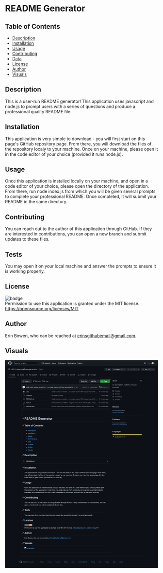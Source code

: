 
  # README Generator

## Table of Contents
- [Description](#description)
- [Installation](#installation)
- [Usage](#usage)
- [Contributing](#contributing)
- [Data](#tests)
- [License](#license)
- [Author](#author)
- [Visuals](#visuals)

## Description
This is a user-run README generator! This application uses javascript and node.js to prompt users with a series of questions and produce a professional quality README file.

## Installation
This application is very simple to download - you will first start on this page's GitHub repository page. From there, you will download the files of the repository localy to your machine. Once on your machine, please open it in the code editor of your choice (provided it runs node.js).

## Usage
Once this application is installed locally on your machine, and open in a code editor of your choice, please open the directory of the application. From there, run node index.js from which you will be given several prompts to complete your professional README. Once completed, it will submit your README in the same directory.

## Contributing
You can reach out to the author of this application through GitHub. If they are interested in contributions, you can open a new branch and submit updates to these files.

## Tests
You may open it on your local machine and answer the prompts to ensure it is working properly.

## License
![badge](https://img.shields.io/badge/license-MIT-important)
<br>
Permission to use this application is granted under the MIT license. <https://opensource.org/licenses/MIT>

## Author
Erin Bowen, who can be reached at erinsgithubemail@gmail.com.

## Visuals
![Screenshot](./assets/screenshot.png)
